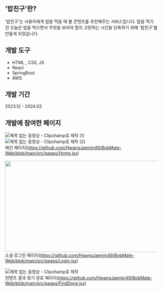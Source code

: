 ## '밥친구'란?
'밥친구'는 사용자에게 밥을 먹을 때 볼 콘텐츠를 추천해주는 서비스입니다. 밥을 먹기 전 오늘은 밥을 먹으면서 무엇을 보아야 할지 고민하는 시간을 단축하기 위해 '밥친구'를 만들게 되었습니다.<br/>

## 개발 도구
- HTML , CSS, JS
- React
- SpringBoot
- AWS <br/>


## 개발 기간
2023.12 - 2024.02<br/>

## 개발에 참여한 페이지
![제목 없는 동영상 - Clipchamp로 제작 (1)](https://github.com/HwangJaemin49/BobMate-Web/assets/97292379/1c57d49c-aa85-4451-a97f-ef3aef71f977)
![제목 없는 동영상 - Clipchamp로 제작 (2)](https://github.com/HwangJaemin49/BobMate-Web/assets/97292379/7a056924-ffd1-40b9-99a2-bfd047ddc153)
<br/>
메인 페이지(https://github.com/HwangJaemin49/BobMate-Web/blob/main/src/pages/Home.jsx)<br/><br/>
<img src="https://github.com/HwangJaemin49/BobMate-Web/assets/97292379/25918c90-79d9-45de-8f74-cd6eedcdfd5c" width = "600px" height = "300px" /><br/>
소셜 로그인 페이지(https://github.com/HwangJaemin49/BobMate-Web/blob/main/src/pages/Login.jsx)<br/><br/>
![제목 없는 동영상 - Clipchamp로 제작](https://github.com/HwangJaemin49/BobMate-Web/assets/97292379/f859ef34-688b-438f-a9e9-ec655ece1b2a)<br/>
컨텐츠 결과 찾기 완료 페이지(https://github.com/HwangJaemin49/BobMate-Web/blob/main/src/pages/FindDone.jsx)<br/><br/>
